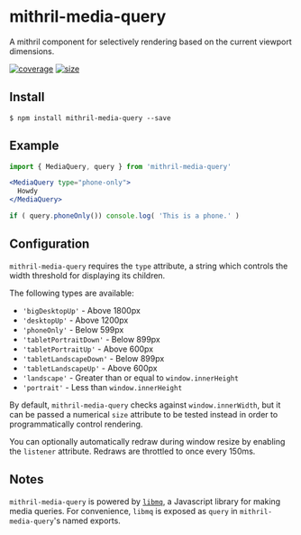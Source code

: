 # mithril-media-query
A mithril component for selectively rendering based on the current viewport dimensions.


[![coverage](https://img.shields.io/codecov/c/github/soulofmischief/mithril-media-query/master.svg?style=flat-square)](http://codecov.io/gh/soulofmischief/libmq?branch=master)
[![size](https://img.shields.io/bundlephobia/min/mithril-media-query.svg?style=flat-square)](https://www.npmjs.com/package/libmq)

## Install

```$ npm install mithril-media-query --save```

## Example

```jsx
import { MediaQuery, query } from 'mithril-media-query'

<MediaQuery type="phone-only">
  Howdy
</MediaQuery>

if ( query.phoneOnly()) console.log( 'This is a phone.' )
```

## Configuration

`mithril-media-query` requires the `type` attribute, a string which controls the width threshold for displaying its children.

The following types are available:

* `'bigDesktopUp'` - Above 1800px
* `'desktopUp'` - Above 1200px
* `'phoneOnly'` - Below 599px
* `'tabletPortraitDown'` - Below 899px
* `'tabletPortraitUp'` - Above 600px
* `'tabletLandscapeDown'` - Below 899px
* `'tabletLandscapeUp'` - Above 600px
* `'landscape'` - Greater than or equal to `window.innerHeight`
* `'portrait'` - Less than `window.innerHeight`

By default, `mithril-media-query` checks against `window.innerWidth`, but it can be passed a numerical `size` attribute to be tested instead in order to programmatically control rendering.

You can optionally automatically redraw during window resize by enabling the `listener` attribute. Redraws are throttled to once every 150ms.

## Notes

`mithril-media-query` is powered by [`libmq`](https://www.npmjs.com/package/libmq), a Javascript library for making media queries. For convenience, `libmq` is exposed as `query` in `mithril-media-query`'s named exports.
